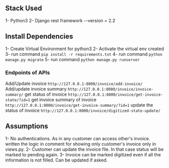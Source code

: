 ## Stack Used
1- Python3
2- Django rest framework --version = 2.2

## Install Dependencies
1- Create Virtual Environment for python3
2- Activate the virtual env created
3- run command `pip install -r requirements.txt`
4- run command `python manage.py migrate`
5- run command `python manage.py runserver`

### Endpoints of APIs
Add/Update invoice `http://127.0.0.1:8000/invoice/add-invoice/`
Add/update invoice summary `http://127.0.0.1:8000/invoice/invoice-summary/`
get status of invoice `http://127.0.0.1:8000/invoice/get-invoice-state/?id=1`
get invoice summary of invoice `http://127.0.0.1:8000/invoice/get-invoice-summary/?id=1`
update the status of invoice `http://127.0.0.1:8000/invoice/digitized-state-update/`

## Assumptions
1- No authentications. As in any customer can access other's invoice. written the logic in comment for showing only 
customer's invoice only in views.py.
2- Customer can update the invoice file. In that case status will be marked to pending again.
3- Invoice can be marked digitized even if all the information is not filled. Can be updated if asked.